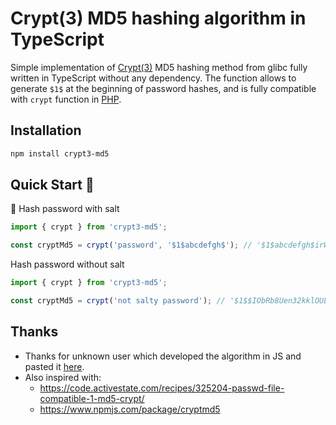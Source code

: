 # Crypt(3) MD5 hashing algorithm in TypeScript

Simple implementation of [Crypt(3)](https://man7.org/linux/man-pages/man3/crypt.3.html) MD5 hashing method from glibc fully written in TypeScript without any dependency.
The function allows to generate `$1$` at the beginning of password hashes, and is fully compatible with `crypt` function in [PHP](https://www.php.net/manual/en/function.crypt.php).

## Installation

```sh
npm install crypt3-md5
```

## Quick Start 🚀

🧂 Hash password with salt

```ts
import { crypt } from 'crypt3-md5';

const cryptMd5 = crypt('password', '$1$abcdefgh$'); // '$1$abcdefgh$irWbblnpmw.5z7wgBnprh0'
```

Hash password without salt

```ts
import { crypt } from 'crypt3-md5';

const cryptMd5 = crypt('not salty password'); // '$1$$IObRb8Uen32kklOUL1C78.'
```

## Thanks

- Thanks for unknown user which developed the algorithm in JS and pasted it [here](https://pastebin.com/V4R5r9pi).
- Also inspired with:
  - https://code.activestate.com/recipes/325204-passwd-file-compatible-1-md5-crypt/
  - https://www.npmjs.com/package/cryptmd5
